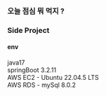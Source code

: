 ### 오늘 점심 뭐 먹지 ?

### Side Project


#### env     
java17    
springBoot 3.2.11    
AWS EC2 - Ubuntu 22.04.5 LTS     
AWS RDS - mySql 8.0.2     
